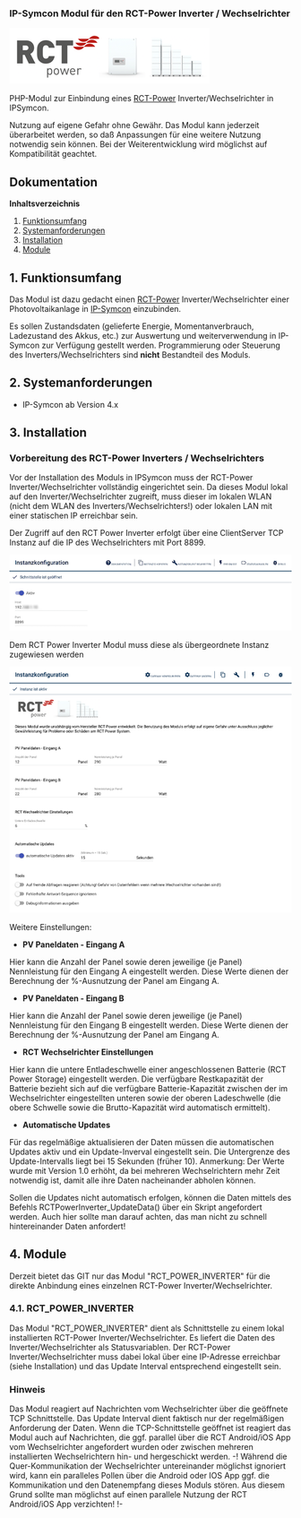 ### IP-Symcon Modul für den RCT-Power Inverter / Wechselrichter

<img src="./imgs/RCT%20Power%20Logo.png">

PHP-Modul zur Einbindung eines [RCT-Power](http://www.rct-power.com) Inverter/Wechselrichter in IPSymcon. 

Nutzung auf eigene Gefahr ohne Gewähr. Das Modul kann jederzeit überarbeitet werden, so daß Anpassungen für eine weitere Nutzung notwendig sein können. Bei der Weiterentwicklung wird möglichst auf Kompatibilität geachtet. 

## Dokumentation

**Inhaltsverzeichnis**

1. [Funktionsumfang](#1-funktionsumfang) 
2. [Systemanforderungen](#2-systemanforderungen)
3. [Installation](#3-installation)
4. [Module](#4-module)

## 1. Funktionsumfang

Das Modul ist dazu gedacht einen [RCT-Power](http://www.rct-power.com) Inverter/Wechselrichter einer Photovoltaikanlage in [IP-Symcon](www.ip-symcon.de) einzubinden. 

Es sollen Zustandsdaten (gelieferte Energie, Momentanverbrauch, Ladezustand des Akkus, etc.) zur Auswertung und weiterverwendung in IP-Symcon zur Verfügung gestellt werden. Programmierung oder Steuerung des Inverters/Wechselrichters sind __nicht__ Bestandteil des Moduls.

## 2. Systemanforderungen
- IP-Symcon ab Version 4.x

## 3. Installation

### Vorbereitung des RCT-Power Inverters / Wechselrichters
Vor der Installation des Moduls in IPSymcon muss der RCT-Power Inverter/Wechselrichter vollständig eingerichtet sein. Da dieses Modul lokal auf den Inverter/Wechselrichter zugreift, muss dieser im lokalen WLAN (nicht dem WLAN des Inverters/Wechselrichters!) oder lokalen LAN mit einer statischen IP erreichbar sein. 

Der Zugriff auf den RCT Power Inverter erfolgt über eine ClientServer TCP Instanz auf die IP des Wechselrichters mit Port 8899.

<p align="center">
  <img width="800" src="./imgs/RCT%20Gateway%20Konfiguration.png">
</p>

Dem RCT Power Inverter Modul muss diese als übergeordnete Instanz zugewiesen werden

<p align="center">
  <img width="800" src="./imgs/RCT%20Modul%20Instanzkonfiguration.png">
</p>

Weitere Einstellungen:
- **PV Paneldaten - Eingang A**

Hier kann die Anzahl der Panel sowie deren jeweilige (je Panel) Nennleistung für den Eingang A eingestellt werden. Diese Werte dienen der Berechnung der %-Ausnutzung der Panel am Eingang A.
- **PV Paneldaten - Eingang B**

Hier kann die Anzahl der Panel sowie deren jeweilige (je Panel) Nennleistung für den Eingang B eingestellt werden. Diese Werte dienen der Berechnung der %-Ausnutzung der Panel am Eingang A.
- **RCT Wechselrichter Einstellungen**

Hier kann die untere Entladeschwelle einer angeschlossenen Batterie (RCT Power Storage) eingestellt werden. Die verfügbare Restkapazität der Batterie bezieht sich auf die verfügbare Batterie-Kapazität zwischen der im Wechselrichter eingestellten unteren sowie der oberen Ladeschwelle (die obere Schwelle sowie die Brutto-Kapazität wird automatisch ermittelt).
- **Automatische Updates**

Für das regelmäßige aktualisieren der Daten müssen die automatischen Updates aktiv und ein Update-Inverval eingestellt sein. Die Untergrenze des Update-Intervalls liegt bei 15 Sekunden (früher 10).
Anmerkung: Der Werte wurde mit Version 1.0 erhöht, da bei mehreren Wechselrichtern mehr Zeit notwendig ist, damit alle ihre Daten nacheinander abholen können. 

Sollen die Updates nicht automatisch erfolgen, können die Daten mittels des Befehls RCTPowerInverter_UpdateData() über ein Skript angefordert werden. Auch hier sollte man darauf achten, das man nicht zu schnell hintereinander Daten anfordert!

## 4. Module
Derzeit bietet das GIT nur das Modul "RCT_POWER_INVERTER" für die direkte Anbindung eines einzelnen RCT-Power Inverter/Wechselrichter. 

### 4.1. RCT_POWER_INVERTER

Das Modul "RCT_POWER_INVERTER" dient als Schnittstelle zu einem lokal installierten RCT-Power Inverter/Wechselrichter. Es liefert die Daten des Inverter/Wechselrichter als Statusvariablen. Der RCT-Power Inverter/Wechselrichter muss dabei lokal über eine IP-Adresse erreichbar (siehe Installation) und das Update Interval entsprechend eingestellt sein.

### Hinweis
Das Modul reagiert auf Nachrichten vom Wechselrichter über die geöffnete TCP Schnittstelle. Das Update Interval dient faktisch nur der regelmäßigen Anforderung der Daten. Wenn die TCP-Schnittstelle geöffnet ist reagiert das Modul auch auf Nachrichten, die ggf. parallel über die RCT Android/iOS App vom Wechselrichter angefordert wurden oder zwischen mehreren installierten Wechselrichtern hin- und hergeschickt werden. -! Während die Quer-Kommunikation der Wechselrichter untereinander möglichst ignoriert wird, kann ein paralleles Pollen über die Android oder IOS App ggf. die Kommunikation und den Datenempfang dieses Moduls stören. Aus diesem Grund sollte man möglichst auf einen parallele Nutzung der RCT Android/iOS App verzichten! !-

